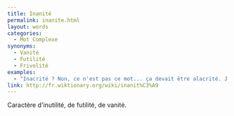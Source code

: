 ```yaml
---
title: Inanité
permalink: inanite.html
layout: words
categories:
  - Mot Complexe
synonyms:
  - Vanité
  - Futilité
  - Frivolité
examples:
  - "Inacrité ? Non, ce n'est pas ce mot... ça devait être alacrité. J'aurais pu dire inanité, mais c'aurait été méchant..."
link: http://fr.wiktionary.org/wiki/inanit%C3%A9
---
```


Caractère d'inutilité, de futilité, de vanité.
